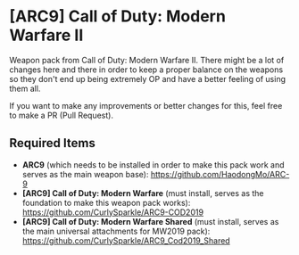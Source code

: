 # [ARC9] Call of Duty: Modern Warfare II
Weapon pack from Call of Duty: Modern Warfare II. There might be a lot of changes here and there in order to keep a proper balance on the weapons so they don't end up being extremely OP and have a better feeling of using them all.


If you want to make any improvements or better changes for this, feel free to make a PR (Pull Request).

## Required Items
 - **ARC9** (which needs to be installed in order to make this pack work and serves as the main weapon base):
https://github.com/HaodongMo/ARC-9
 - **[ARC9] Call of Duty: Modern Warfare** (must install, serves as the foundation to make this weapon pack works):
https://github.com/CurlySparkle/ARC9-COD2019
 - **[ARC9] Call of Duty: Modern Warfare Shared** (must install, serves as the main universal attachments for MW2019 pack):
https://github.com/CurlySparkle/ARC9_Cod2019_Shared
